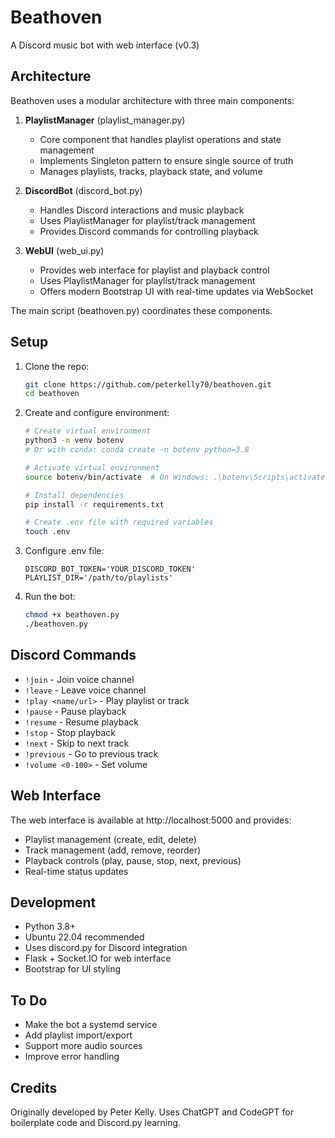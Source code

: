 # Beathoven
A Discord music bot with web interface (v0.3)

## Architecture
Beathoven uses a modular architecture with three main components:

1. **PlaylistManager** (playlist_manager.py)
   - Core component that handles playlist operations and state management
   - Implements Singleton pattern to ensure single source of truth
   - Manages playlists, tracks, playback state, and volume

2. **DiscordBot** (discord_bot.py)
   - Handles Discord interactions and music playback
   - Uses PlaylistManager for playlist/track management
   - Provides Discord commands for controlling playback

3. **WebUI** (web_ui.py)
   - Provides web interface for playlist and playback control
   - Uses PlaylistManager for playlist/track management
   - Offers modern Bootstrap UI with real-time updates via WebSocket

The main script (beathoven.py) coordinates these components.

## Setup
1. Clone the repo:
   ```bash
   git clone https://github.com/peterkelly70/beathoven.git
   cd beathoven
   ```

2. Create and configure environment:
   ```bash
   # Create virtual environment
   python3 -m venv botenv
   # Or with conda: conda create -n botenv python=3.8

   # Activate virtual environment
   source botenv/bin/activate  # On Windows: .\botenv\Scripts\activate

   # Install dependencies
   pip install -r requirements.txt

   # Create .env file with required variables
   touch .env
   ```

3. Configure .env file:
   ```
   DISCORD_BOT_TOKEN='YOUR_DISCORD_TOKEN'
   PLAYLIST_DIR='/path/to/playlists'
   ```

4. Run the bot:
   ```bash
   chmod +x beathoven.py
   ./beathoven.py
   ```

## Discord Commands
- `!join` - Join voice channel
- `!leave` - Leave voice channel
- `!play <name/url>` - Play playlist or track
- `!pause` - Pause playback
- `!resume` - Resume playback
- `!stop` - Stop playback
- `!next` - Skip to next track
- `!previous` - Go to previous track
- `!volume <0-100>` - Set volume

## Web Interface
The web interface is available at http://localhost:5000 and provides:
- Playlist management (create, edit, delete)
- Track management (add, remove, reorder)
- Playback controls (play, pause, stop, next, previous)
- Real-time status updates

## Development
- Python 3.8+
- Ubuntu 22.04 recommended
- Uses discord.py for Discord integration
- Flask + Socket.IO for web interface
- Bootstrap for UI styling

## To Do
- Make the bot a systemd service
- Add playlist import/export
- Support more audio sources
- Improve error handling

## Credits
Originally developed by Peter Kelly. Uses ChatGPT and CodeGPT for boilerplate code and Discord.py learning.

